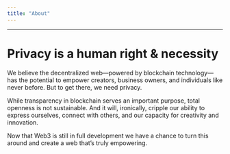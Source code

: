 ```yaml
---
title: "About"
---
```


<!-- Hero -->
<column class=" page__cover">

<block >

<about-secret-network-hero>

</about-secret-network-hero>

</block>

</column>







<!-- Intro -->

<column class="spacer-s">

<block >

<about-secret-network-more-privacy>

</about-secret-network-more-privacy>

</block>

</column>










<column class="spacer-s">

<block class="">

<about-secret-network-possibilities>

</about-secret-network-possibilities>

</block>

</column>










<!-- Secret Token -->
<column class="spacer-s" >

<block>

<about-secret-network-details></about-secret-network-details>

</block>

</column>








<!-- separator -->
<column class="spacer-s">
<block>

<hr class="swirl-f"/>

</block>
</column>




<!-- How Secret Contracts Work -->

<column >

<block >

<about-secret-network-contracts></about-secret-network-contracts>

</block>

</column>








<column >

<block >

<about-secret-network-build></about-secret-network-build>

</block>

</column>







<column class="spacer-m page__bg__black " >

<block >

<about-secret-network-supported></about-secret-network-supported>

</block>

</column >









<column class="spacer-s page__block" number="2" number-m="1" number-s="1">

<block >

<div >

<h1 class="big-title"> Privacy is a human right & necessity </h1>
    
</div>

</block>

<block >

<div >

    
<p class="page__text-xbig">We believe the decentralized web—powered by blockchain technology—has the potential to empower creators, business owners, and individuals like never before. But to get there, we need privacy.
</p>

<p class="page__text-xbig">
While transparency in blockchain serves an important purpose, total openness is not sustainable. And it will, ironically, cripple our ability to express ourselves, connect with others, and our capacity for creativity and innovation. 
</p>

<p class="page__text-xbig">
Now that Web3 is still in full development we have a chance to turn this around and create a web that’s truly empowering. 
</p>





</div>

</block>

</column>







<column >

<block>

<about-secret-network-ctas>
    
</about-secret-network-ctas>

</block>

</column>